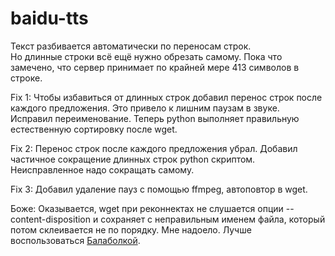 # baidu-tts

Текст разбивается автоматически по переносам строк.   
Но длинные строки всё ещё нужно обрезать самому. Пока что замечено, что сервер принимает по крайней мере 413 символов в строке.   

Fix 1: Чтобы избавиться от длинных строк добавил перенос строк после каждого предложения. Это привело к лишним паузам в звуке.   
Исправил переименование. Теперь python выполняет правильную естественную сортировку после wget.   

Fix 2: Перенос строк после каждого предложения убрал. Добавил частичное сокращение длинных строк python скриптом. Неисправленное надо сокращать самому.   

Fix 3: Добавил удаление пауз с помощью ffmpeg, автоповтор в wget.   

Боже: Оказывается, wget при реконнектах не слушается опции --content-disposition и сохраняет с неправильным именем файла, который потом склеивается не по порядку. Мне надоело. Лучше воспользоваться [Балаболкой](https://www.cross-plus-a.com/ru/balabolka.html).   

